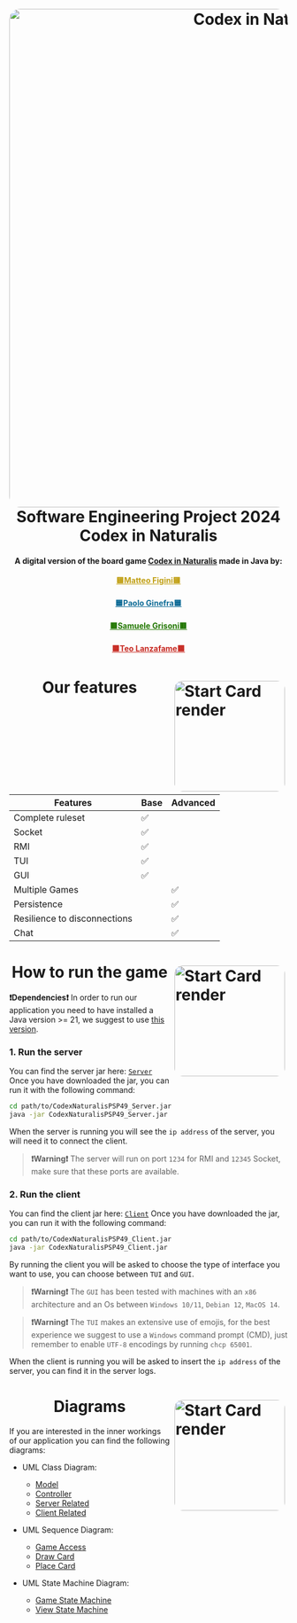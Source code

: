 <h1 align="center">
  <br>
  <a href="https://www.craniocreations.it/prodotto/codex-naturalis">
  <img src="https://azure.wgp-cdn.co.uk/app-table-top-gaming/posts/CODEX_BoardgameShot-Mateusz-Zajda-1-1-1024x681.jpg?&width=1200&height=630&mode=crop&format=webp&webp.quality=40&scale=bothwhDNK9g/banner.png" alt="Codex in Naturalis" width="900" style = "border-radius: 20px
  "></a>
  <br>
  Software Engineering Project 2024
  <br>
  Codex in Naturalis
  <br>
</h1>

<h4 align="center">A digital version of the board game <a href="https://www.craniocreations.it/prodotto/codex-naturalis">Codex in Naturalis</a> made in Java by: <br><br>
  <a href="https://github.com/figinii" target="_blank" style="color: #c1a015">🟨Matteo Figini🟨</a><br><br>
  <a href="https://github.com/PaoloGinefra" target="_blank" style="color: #0f6c97">🟦Paolo Ginefra🟦</a><br><br>
  <a href="https://github.com/dedepivot" target="_blank"style="color: #227701">🟥Samuele Grisoni🟥</a> <br><br>
  <a href="https://github.com/teo-lan" target="_blank"style="color: #c72921">🟩Teo Lanzafame🟩</a></h4>

# <img src="https://d2nvlc4hwtwbz3.cloudfront.net/media/cache/41/aa/41aaf136be88fc7b9c2289b916903a15.jpg" align="right" alt="Start Card render" width="200" style = "border-radius: 20px; float:right; padding: 5px"> <center>Our features</center>

<center>

| Features                     | Base | Advanced |
| ---------------------------- | ---- | -------- |
| Complete ruleset             | ✅   |          |
| Socket                       | ✅   |          |
| RMI                          | ✅   |          |
| TUI                          | ✅   |          |
| GUI                          | ✅   |          |
| Multiple Games               |      | ✅       |
| Persistence                  |      | ✅       |
| Resilience to disconnections |      | ✅       |
| Chat                         |      | ✅       |

</center>

# <img src="https://m.media-amazon.com/images/I/81ere6LTiYL._AC_UF1000,1000_QL80_.jpg" align="right" alt="Start Card render" width="200" style = "border-radius: 20px; float:right; padding: 5px"> <center>How to run the game</center>

**❗Dependencies❗** In order to run our application you need to have installed a Java version >= 21, we suggest to use [this version](https://www.oracle.com/it/java/technologies/downloads/#java21).

### 1. Run the server

You can find the server jar here: [`Server`](/deliverable/final/jar/CodexNaturalisPSP49_Server.jar)
Once you have downloaded the jar, you can run it with the following command:

```bash
cd path/to/CodexNaturalisPSP49_Server.jar
java -jar CodexNaturalisPSP49_Server.jar
```

When the server is running you will see the `ip address` of the server, you will need it to connect the client.

> **❗Warning❗** The server will run on port `1234` for RMI and `12345` Socket, make sure that these ports are available.

### 2. Run the client

You can find the client jar here: [`Client`](/deliverable/final/jar/CodexNaturalisPSP49_Client.jar)
Once you have downloaded the jar, you can run it with the following command:

```bash
cd path/to/CodexNaturalisPSP49_Client.jar
java -jar CodexNaturalisPSP49_Client.jar
```

By running the client you will be asked to choose the type of interface you want to use, you can choose between `TUI` and `GUI`.

> **❗Warning❗**
> The `GUI` has been tested with machines with an `x86` architecture and an Os between `Windows 10/11`, `Debian 12`, `MacOS 14`.

> **❗Warning❗**
> The `TUI` makes an extensive use of emojis, for the best experience we suggest to use a `Windows` command prompt (CMD), just remember to enable `UTF-8` encodings by running `chcp 65001`.

When the client is running you will be asked to insert the `ip address` of the server, you can find it in the server logs.

# <img src="https://m.media-amazon.com/images/I/814qEh0JKdS._AC_UF1000,1000_QL80_.jpg" align="right" alt="Start Card render" width="200" style = "border-radius: 20px; float:right; padding: 5px"> <center>Diagrams</center>

If you are interested in the inner workings of our application you can find the following diagrams:

- UML Class Diagram:

  - [Model](deliverables/final/uml/Class%20diagram/Server/model_UML.png)
  - [Controller](deliverables/final/uml/Class%20diagram/Server/Controllers_UML.png)
  - [Server Related](deliverables/final/uml/Class%20diagram/Server)
  - [Client Related](deliverables/final/uml/Class%20diagram/Client)

- UML Sequence Diagram:
  - [Game Access](deliverables/final/uml/Sequence%20diagram/Final$20diagrams/AccessoAlGiocoSocketFinale.png)
  - [Draw Card](deliverables/final/uml/Sequence%20diagram/Final%20diagrams/DrawACardFinalSocket.png)
  - [Place Card](deliverables/final/uml/Sequence%20diagram/Final%20diagrams/PlaceACardSocketFinal.png)
- UML State Machine Diagram:
  - [Game State Machine](deliverables/final/uml/StateMachines/Final_GameStateMachine.png)
  - [View State Machine](deliverables/final/uml/StateMachines/Final_ViewStateMachine.png)
